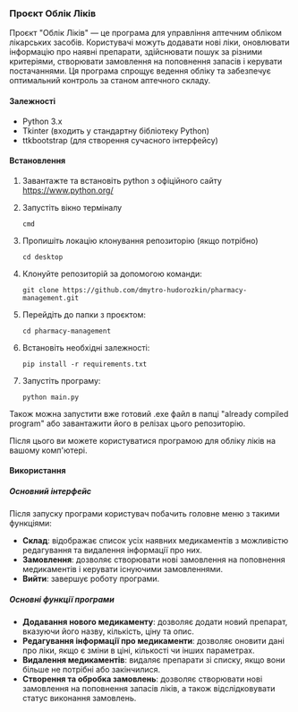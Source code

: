 ### Проєкт Облік Ліків

Проєкт "Облік Ліків" — це програма для управління аптечним обліком лікарських засобів. Користувачі можуть додавати нові ліки, оновлювати інформацію про наявні препарати, здійснювати пошук за різними критеріями, створювати замовлення на поповнення запасів і керувати постачаннями. Ця програма спрощує ведення обліку та забезпечує оптимальний контроль за станом аптечного складу.

#### Залежності
- Python 3.x
- Tkinter (входить у стандартну бібліотеку Python)
- ttkbootstrap (для створення сучасного інтерфейсу)

#### Встановлення
1. Завантажте та встановіть python з офіційного сайту
   https://www.python.org/
   

2. Запустіть вікно терміналу
   ```
   cmd
   ```
3. Пропишіть локацію клонування репозиторію (якщо потрібно)
   ```
   cd desktop
   ```
4. Клонуйте репозиторій за допомогою команди:
   ```
   git clone https://github.com/dmytro-hudorozkin/pharmacy-management.git
   ```
5. Перейдіть до папки з проєктом:
   ```
   cd pharmacy-management
   ```
6. Встановіть необхідні залежності:
   ```
   pip install -r requirements.txt
   ```
7. Запустіть програму:
   ```
   python main.py
   ```

Також можна запустити вже готовий .exe файл в папці "already compiled program" або завантажити його в релізах цього репозиторію.

Після цього ви можете користуватися програмою для обліку ліків на вашому комп'ютері.

#### Використання

##### Основний інтерфейс
Після запуску програми користувач побачить головне меню з такими функціями:
- **Склад**: відображає список усіх наявних медикаментів з можливістю редагування та видалення інформації про них.
- **Замовлення**: дозволяє створювати нові замовлення на поповнення медикаментів і керувати існуючими замовленнями.
- **Вийти**: завершує роботу програми.

##### Основні функції програми
- **Додавання нового медикаменту**: дозволяє додати новий препарат, вказуючи його назву, кількість, ціну та опис.
- **Редагування інформації про медикаменти**: дозволяє оновити дані про ліки, якщо є зміни в ціні, кількості чи інших параметрах.
- **Видалення медикаментів**: видаляє препарати зі списку, якщо вони більше не потрібні або закінчилися.
- **Створення та обробка замовлень**: дозволяє створювати нові замовлення на поповнення запасів ліків, а також відслідковувати статус виконання замовлень.
